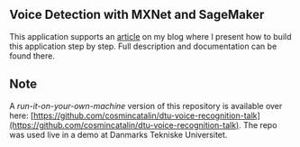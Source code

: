 ## Voice Detection with MXNet and SageMaker

This application supports an [article](https://cosminsanda.com/posts/voice-recognition-with-mxnet-and-sagemaker/) on my blog where I present how to build this application step by step. Full description and documentation can be found there.

## Note

A _run-it-on-your-own-machine_ version of this repository is available over here: [https://github.com/cosmincatalin/dtu-voice-recognition-talk](https://github.com/cosmincatalin/dtu-voice-recognition-talk). The repo was used live in a demo at Danmarks Tekniske Universitet.
